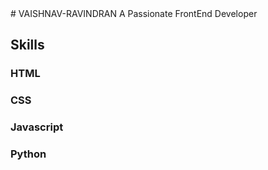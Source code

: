 <link rel="stylesheet" type="text/css" href="style.css">
# VAISHNAV-RAVINDRAN
A Passionate FrontEnd Developer

## Skills

### HTML
<div class="progress">
  <div class="progress-bar" role="progressbar" style="width: 95%" aria-valuenow="95" aria-valuemin="0" aria-valuemax="100"></div>
</div>

### CSS
<div class="progress">
  <div class="progress-bar" role="progressbar" style="width: 95%" aria-valuenow="95" aria-valuemin="0" aria-valuemax="100"></div>
</div>

### Javascript
<div class="progress">
  <div class="progress-bar" role="progressbar" style="width: 90%" aria-valuenow="90" aria-valuemin="0" aria-valuemax="100"></div>
</div>

### Python
<div class="progress">
  <div class="progress-bar" role="progressbar" style="width: 85%" aria-valuenow="85" aria-valuemin="0" aria-valuemax="100"></div>
</div>
